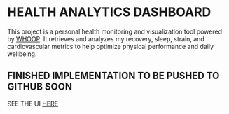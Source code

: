# HEALTH ANALYTICS DASHBOARD

This project is a personal health monitoring and visualization tool powered by [WHOOP](https://www.whoop.com/ca/en/). It retrieves and analyzes my recovery, sleep, strain, and cardiovascular metrics to help optimize physical performance and daily wellbeing.

## FINISHED IMPLEMENTATION TO BE PUSHED TO GITHUB SOON

SEE THE UI [HERE](https://matthew-eiley.github.io/HEALTH-ANALYTICS/)
